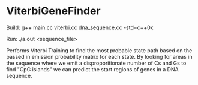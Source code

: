 # ViterbiGeneFinder
Build:
g++ main.cc viterbi.cc dna_sequence.cc -std=c++0x

Run:
./a.out <sequence_file>

Performs Viterbi Training to find the most probable state path based on the passed in emission
probability matrix for each state. By looking for areas in the sequence where we emit a disproporitionate
number of Cs and Gs to find "CpG islands" we can predict the start regions of genes in a DNA sequence.
